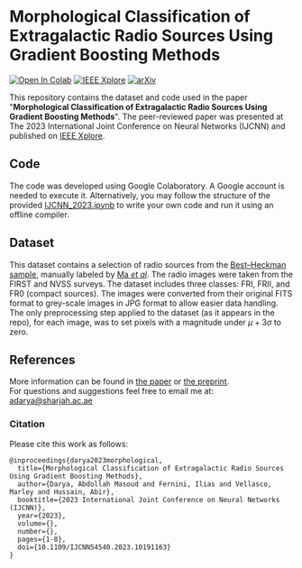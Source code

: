 # Morphological Classification of Extragalactic Radio Sources Using Gradient Boosting Methods
[![Open In Colab](https://colab.research.google.com/assets/colab-badge.svg)](https://colab.research.google.com/github/AbdollahMasoud/IJCNN-2023/blob/main/IJCNN_2023.ipynb) [![IEEE Xplore](https://img.shields.io/badge/IEEE_Xplore-blue)](https://ieeexplore.ieee.org/document/10191163) [![arXiv](https://img.shields.io/badge/arXiv-2304.12729-b31b1b.svg?style=flat)](https://arxiv.org/abs/2304.12729)

This repository contains the dataset and code used in the paper "**Morphological Classification of Extragalactic Radio Sources Using Gradient Boosting Methods**". The peer-reviewed paper was presented at The 2023 International Joint Conference on Neural Networks (IJCNN) and published on [IEEE Xplore](https://ieeexplore.ieee.org/document/10191163). 

## Code
The code was developed using Google Colaboratory. A Google account is needed to execute it. Alternatively, you may follow the structure of the provided [IJCNN_2023.ipynb](https://github.com/AbdollahMasoud/IJCNN-2023/blob/main/IJCNN_2023.ipynb) to write your own code and run it using an offline compiler.

## Dataset
This dataset contains a selection of radio sources from the [Best–Heckman sample](https://academic.oup.com/mnras/article/421/2/1569/1141939), manually labeled by [Ma *et al*](https://iopscience.iop.org/article/10.3847/1538-4365/aaf9a2/meta). The radio images were taken from the FIRST and NVSS surveys. The dataset includes three classes: FRI, FRII, and FR0 (compact sources). The images were converted from their original FITS format to grey-scale images in JPG format to allow easier data handling. The only preprocessing step applied to the dataset (as it appears in the repo), for each image, was to set pixels with a magnitude under $\mu+3\sigma$ to zero.

## References
More information can be found in [the paper](https://ieeexplore.ieee.org/document/10191163) or [the preprint](https://arxiv.org/abs/2304.12729).  
For questions and suggestions feel free to email me at: adarya@sharjah.ac.ae

### Citation
Please cite this work as follows:

```
@inproceedings{darya2023morphological,  
  title={Morphological Classification of Extragalactic Radio Sources Using Gradient Boosting Methods},  
  author={Darya, Abdollah Masoud and Fernini, Ilias and Vellasco, Marley and Hussain, Abir},  
  booktitle={2023 International Joint Conference on Neural Networks (IJCNN)},   
  year={2023},  
  volume={},  
  number={},  
  pages={1-8},  
  doi={10.1109/IJCNN54540.2023.10191163}  
}
```
